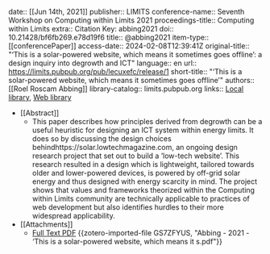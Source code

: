 date:: [[Jun 14th, 2021]]
publisher:: LIMITS
conference-name:: Seventh Workshop on Computing within Limits 2021
proceedings-title:: Computing within Limits
extra:: Citation Key: abbing2021
doi:: 10.21428/bf6fb269.e78d19f6
title:: @abbing2021
item-type:: [[conferencePaper]]
access-date:: 2024-02-08T12:39:41Z
original-title:: "‘This is a solar-powered website, which means it sometimes goes offline’: a design inquiry into degrowth and ICT"
language:: en
url:: https://limits.pubpub.org/pub/lecuxefc/release/1
short-title:: "‘This is a solar-powered website, which means it sometimes goes offline’"
authors:: [[Roel Roscam Abbing]]
library-catalog:: limits.pubpub.org
links:: [Local library](zotero://select/groups/2386895/items/G54UNH2G), [Web library](https://www.zotero.org/groups/2386895/items/G54UNH2G)

- [[Abstract]]
	- This paper describes how principles derived from degrowth can be a useful heuristic for designing an ICT system within energy limits. It does so by discussing the design choices behindhttps://solar.lowtechmagazine.com, an ongoing design research project that set out to build a ’low-tech website’. This research resulted in a design which is lightweight, tailored towards older and lower-powered devices, is powered by off-grid solar energy and thus designed with energy scarcity in mind. The project shows that values and frameworks theorized within the Computing within Limits community are technically applicable to practices of web development but also identifies hurdles to their more widespread applicability.
- [[Attachments]]
	- [Full Text PDF](https://limits.pubpub.org/pub/lecuxefc/download/pdf) {{zotero-imported-file GS7ZFYUS, "Abbing - 2021 - ‘This is a solar-powered website, which means it s.pdf"}}
